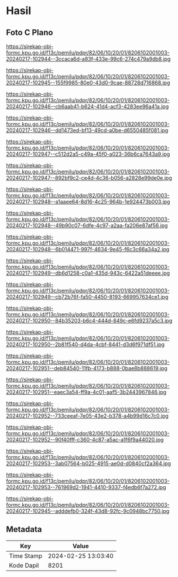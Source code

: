 # Hasil

## Foto C Plano

https://sirekap-obj-formc.kpu.go.id/f13c/pemilu/pdpr/82/06/10/20/01/8206102001003-20240217-102944--3ccaca6d-a83f-433e-99c6-274c479a9db8.jpg

https://sirekap-obj-formc.kpu.go.id/f13c/pemilu/pdpr/82/06/10/20/01/8206102001003-20240217-102945--155f9985-80e0-43d0-9cae-88728d716868.jpg

https://sirekap-obj-formc.kpu.go.id/f13c/pemilu/pdpr/82/06/10/20/01/8206102001003-20240217-102946--cb6aab41-b624-41d4-acf3-4283ee96a41a.jpg

https://sirekap-obj-formc.kpu.go.id/f13c/pemilu/pdpr/82/06/10/20/01/8206102001003-20240217-102946--dd1473ed-bf13-49cd-a0be-d6550485f081.jpg

https://sirekap-obj-formc.kpu.go.id/f13c/pemilu/pdpr/82/06/10/20/01/8206102001003-20240217-102947--c512d2a5-c49a-45f0-a023-36b6ca7643a9.jpg

https://sirekap-obj-formc.kpu.go.id/f13c/pemilu/pdpr/82/06/10/20/01/8206102001003-20240217-102947--892bf9c2-ce4d-4c36-b056-a2828e99de0e.jpg

https://sirekap-obj-formc.kpu.go.id/f13c/pemilu/pdpr/82/06/10/20/01/8206102001003-20240217-102948--a1aaee64-8d16-4c25-964b-1e924473b003.jpg

https://sirekap-obj-formc.kpu.go.id/f13c/pemilu/pdpr/82/06/10/20/01/8206102001003-20240217-102948--49b90c07-6dfe-4c97-a2aa-fa206e87af56.jpg

https://sirekap-obj-formc.kpu.go.id/f13c/pemilu/pdpr/82/06/10/20/01/8206102001003-20240217-102948--6b014471-997f-4634-9e45-f6c3c66a34a2.jpg

https://sirekap-obj-formc.kpu.go.id/f13c/pemilu/pdpr/82/06/10/20/01/8206102001003-20240217-102949--db6d1258-c0a1-435d-943c-6422a51deeee.jpg

https://sirekap-obj-formc.kpu.go.id/f13c/pemilu/pdpr/82/06/10/20/01/8206102001003-20240217-102949--cb72b76f-fa50-4450-8193-669957634ce1.jpg

https://sirekap-obj-formc.kpu.go.id/f13c/pemilu/pdpr/82/06/10/20/01/8206102001003-20240217-102950--84b35203-b6c4-444d-849c-e6fd9237a5c3.jpg

https://sirekap-obj-formc.kpu.go.id/f13c/pemilu/pdpr/82/06/10/20/01/8206102001003-20240217-102950--2b81f540-d4da-4cbf-8441-d3d6f971df51.jpg

https://sirekap-obj-formc.kpu.go.id/f13c/pemilu/pdpr/82/06/10/20/01/8206102001003-20240217-102951--deb84540-11fb-4173-b888-0bae8b888619.jpg

https://sirekap-obj-formc.kpu.go.id/f13c/pemilu/pdpr/82/06/10/20/01/8206102001003-20240217-102951--eaec3a54-ff9a-4c01-aaf5-3b2443967846.jpg

https://sirekap-obj-formc.kpu.go.id/f13c/pemilu/pdpr/82/06/10/20/01/8206102001003-20240217-102952--733ceeaf-7e05-43e2-b378-a4b99d16c7c0.jpg

https://sirekap-obj-formc.kpu.go.id/f13c/pemilu/pdpr/82/06/10/20/01/8206102001003-20240217-102952--90f40fff-c360-4c87-a5ac-a1f6f9a44020.jpg

https://sirekap-obj-formc.kpu.go.id/f13c/pemilu/pdpr/82/06/10/20/01/8206102001003-20240217-102953--3ab07564-b025-4915-ae0d-d0840cf2a364.jpg

https://sirekap-obj-formc.kpu.go.id/f13c/pemilu/pdpr/82/06/10/20/01/8206102001003-20240217-102953--761969d2-1941-4410-9337-f4edb6f7a272.jpg

https://sirekap-obj-formc.kpu.go.id/f13c/pemilu/pdpr/82/06/10/20/01/8206102001003-20240217-102945--adddefb0-324f-43d8-92fc-9c0948bc7750.jpg


## Metadata

| Key        | Value               |
| ---------- | ------------------- |
| Time Stamp | 2024-02-25 13:03:40 |
| Kode Dapil | 8201                |



